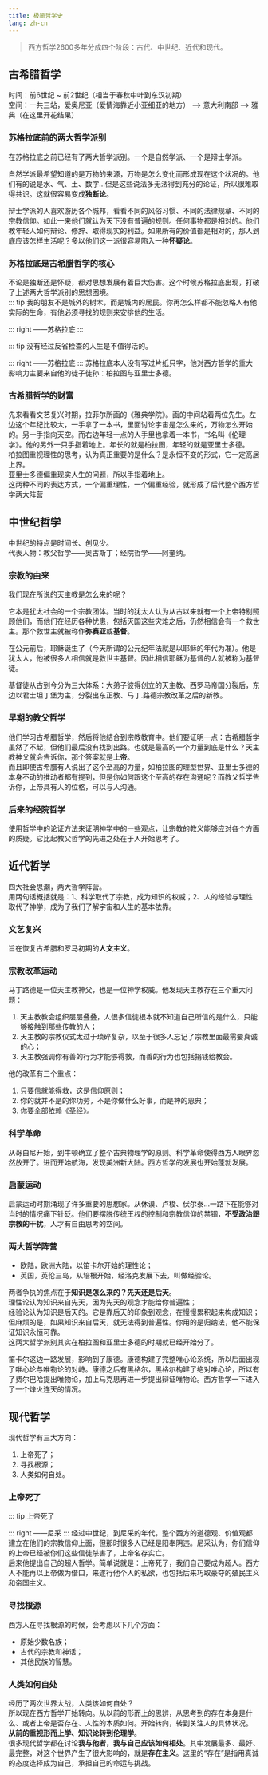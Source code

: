 ```yaml
---
title: 极简哲学史
lang: zh-cn
---
```


> 西方哲学2600多年分成四个阶段：古代、中世纪、近代和现代。

## 古希腊哲学

时间：前6世纪 ~ 前2世纪（相当于春秋中叶到东汉初期）  
空间：一共三站，爱奥尼亚（爱情海靠近小亚细亚的地方） --> 意大利南部 --> 雅典（在这里开花结果）

### 苏格拉底前的两大哲学派别

在苏格拉底之前已经有了两大哲学派别。一个是自然学派、一个是辩士学派。

自然学派最希望知道的是万物的来源，万物是怎么变化而形成现在这个状况的。他们有的说是水、气、土、数字...但是这些说法多无法得到充分的论证，所以很难取得共识。这就很容易变成**独断论**。

辩士学派的人喜欢游历各个城邦，看看不同的风俗习惯、不同的法律规章、不同的宗教信仰。如此一来他们就认为天下没有普遍的规则。任何事物都是相对的。他们教年轻人如何辩论、修辞、取得现实的利益。如果所有的价值都是相对的，那人到底应该怎样生活呢？多以他们这一派很容易陷入一种**怀疑论**。

### 苏格拉底是古希腊哲学的核心

不论是独断还是怀疑，都对思想发展有着巨大伤害。这个时候苏格拉底出现，打破了上述两大哲学派别的思想困境。  
::: tip
我的朋友不是城外的树木，而是城内的居民。你再怎么样都不能忽略人有他实际的生命，有他必须寻找的规则来安排他的生活。

::: right
——苏格拉底
:::

::: tip
没有经过反省检查的人生是不值得活的。

::: right
——苏格拉底
:::
苏格拉底本人没有写过片纸只字，他对西方哲学的重大影响力主要来自他的徒子徒孙：柏拉图与亚里士多德。

### 古希腊哲学的财富

先来看看文艺复兴时期，拉菲尔所画的《雅典学院》。画的中间站着两位先生。左边这个年纪比较大，一手拿了一本书，里面讨论宇宙是怎么来的，万物怎么开始的。另一手指向天空。而右边年轻一点的人手里也拿着一本书，书名叫《伦理学》。他的另外一只手指着地上。年长的就是柏拉图，年轻的就是亚里士多德。  
柏拉图重视理性的思考，认为真正重要的是什么？是永恒不变的形式，它一定高居上界。  
亚里士多德偏重现实人生的问题，所以手指着地上。  
这两种不同的表达方式，一个偏重理性，一个偏重经验，就形成了后代整个西方哲学两大阵营

## 中世纪哲学

中世纪的特点是时间长、创见少。  
代表人物：教父哲学——奥古斯丁；经院哲学——阿奎纳。

### 宗教的由来

我们现在所说的天主教是怎么来的呢？  

它本是犹太社会的一个宗教团体。当时的犹太人认为从古以来就有一个上帝特别照顾他们，而他们在经历各种忧患，包括灭国这些灾难之后，仍然相信会有一个救世主。那个救世主就被称作**弥赛亚**或**基督**。

在公元前后，耶稣诞生了（今天所谓的公元纪年法就是以耶稣的年代为准）。他是犹太人，他被很多人相信就是救世主基督。因此相信耶稣为基督的人就被称为基督徒。  

基督徒从古到今分为三大体系：大弟子彼得创立的天主教、西罗马帝国分裂后，东边以君士坦丁堡为主，分裂出东正教、马丁.路德宗教改革之后的新教。

### 早期的教父哲学

他们学习古希腊哲学，然后将他结合到宗教教育中。他们要证明一点：古希腊哲学虽然了不起，但他们最后没有找到出路。也就是最高的一个力量到底是什么？天主教神父就会告诉你，那个答案就是**上帝**。  
而且即使古希腊有人说出了这个至高的力量，如柏拉图的理型世界、亚里士多德的本身不动的推动者都有提到，但是你如何跟这个至高的存在沟通呢？而教父哲学告诉你，上帝具有人的位格，可以与人沟通。  

### 后来的经院哲学

使用哲学中的论证方法来证明神学中的一些观点，让宗教的教义能够应对各个方面的质疑。它比起教父哲学的先进之处在于人开始思考了。

## 近代哲学

四大社会思潮，两大哲学阵营。  
用两句话概括就是：1、科学取代了宗教，成为知识的权威；2、人的经验与理性取代了神学，成为了我们了解宇宙和人生的基本依靠。

### 文艺复兴

旨在恢复古希腊和罗马初期的**人文主义**。

### 宗教改革运动

马丁路德是一位天主教神父，也是一位神学权威。他发现天主教存在三个重大问题：  
1. 天主教教会组织层层叠叠，人很多信徒根本就不知道自己所信的是什么，只能够接触到那些传教的人；
2. 天主教的宗教仪式太过于琐碎复杂，以至于很多人忘记了宗教里面最需要真诚的心；
3. 天主教强调你有善的行为才能够得救，而善的行为也包括捐钱给教会。  

他的改革有三个重点：
1. 只要信就能得救，这是信仰原则；  
2. 你的就并不是的你功劳，不是你做什么好事，而是神的恩典；
3. 你要全部依赖《圣经》。  

### 科学革命

从哥白尼开始，到牛顿确立了整个古典物理学的原则。科学革命使得西方人眼界忽然放开了。进而开始航海，发现美洲新大陆。西方哲学的发展也开始蓬勃发展。  

### 启蒙运动

启蒙运动时期涌现了许多重要的思想家。从休谟、卢梭、伏尔泰...一路下在能够对当时的情况痛下针砭。他们要摆脱传统王权的控制和宗教信仰的禁锢，**不受政治跟宗教的干扰**，人才有自由思考的空间。  

### 两大哲学阵营

- 欧陆，欧洲大陆，以笛卡尔开始的理性论；
- 英国，英伦三岛，从培根开始，经洛克发展下去，叫做经验论。  

两者争执的焦点在于**知识是怎么来的？先天还是后天**。  
理性论认为知识来自先天，因为先天的观念才能给你普遍性；  
经验论认为知识是后天的。它是靠后天的印象到观念，在慢慢累积起来构成知识；  
但麻烦的是，如果知识来自后天，就无法得到普遍性。你用的是归纳法，他不能保证知识永恒可靠。  
这两大哲学派别其实在柏拉图和亚里士多德的时期就已经开始分了。  

笛卡尔这边一路发展，影响到了康德。康德构建了完整唯心论系统，所以后面出现了唯心论与唯物论的对峙。康德之后有黑格尔，黑格尔构建了绝对唯心论，所以有了费尔巴哈提出唯物论，加上马克思再进一步提出辩证唯物论。西方哲学一下进入了一个烽火连天的情况。  

## 现代哲学

现代哲学有三大方向：
1. 上帝死了；
2. 寻找根源；
3. 人类如何自处。  

### 上帝死了

::: tip
上帝死了

::: right
——尼采
:::
经过中世纪，到尼采的年代，整个西方的道德观、价值观都建立在他们的宗教信仰上面，但那时很多人已经是阳奉阴违。尼采认为，你们信仰的上帝已经被你们这些信徒杀害了，上帝名存实亡。  
后来他提出自己的超人哲学。简单说就是：上帝死了，我们自己要成为超人。西方人不能再以上帝做为借口，来遂行他个人的私欲，也包括后来巧取豪夺的殖民主义和帝国主义。

### 寻找根源

西方人在寻找根源的时候，会考虑以下几个方面：  
- 原始少数名族；  
- 古代的宗教和神话；  
- 其他民族的智慧。

### 人类如何自处

经历了两次世界大战，人类该如何自处？  
所以现在西方哲学开始转向。从以前的形而上的思辨，从思考到的存在本身是什么、或者上帝是否存在、人性的本质如何。开始转向，转到关注人的具体状况。  
**从前的重视形而上学、知识论转到伦理学**。  
很多现代哲学都在讨论**我与他者，我与自己应该如何相处**。其中发展最多、最好、最完整，对这个世界产生了很大影响的，就是**存在主义**。这里的“存在”是指用真诚的态度选择成为自己，承担自己的命运与挑战。




